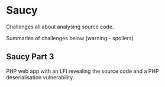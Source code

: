 # Saucy

Challenges all about analysing source code.

Summaries of challenges below (warning - spoilers)

## Saucy Part 3

PHP web app with an LFI revealing the source code and a PHP deserialisation vulnerability.